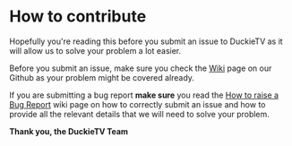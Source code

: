 # How to contribute

Hopefully you're reading this before you submit an issue to DuckieTV as it will allow us to solve your problem a lot easier.

Before you submit an issue, make sure you check the [Wiki](https://github.com/SchizoDuckie/DuckieTV/wiki) page on our Github as your problem might be covered already.

If you are submitting a bug report **make sure** you read the [How to raise a Bug Report](https://github.com/SchizoDuckie/DuckieTV/wiki/How-to-raise-a-Bug-Report) wiki page on how to correctly submit an issue and how to provide all the relevant details that we will need to solve your problem.

**Thank you, the DuckieTV Team**

